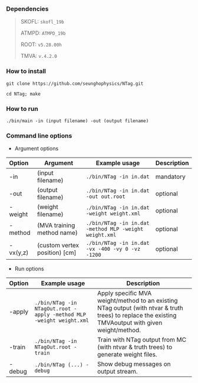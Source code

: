 ### Dependencies

> SKOFL: `skofl_19b`
> 
> ATMPD: `ATMPD_19b`
>
> ROOT: `v5.28.00h`
> 
> TMVA: `v.4.2.0`

### How to install
```
git clone https://github.com/seunghophysics/NTag.git
```
```
cd NTag; make
```

### How to run
```
./bin/main -in (input filename) -out (output filename)
```

### Command line options

* Argument options

| Option | Argument | Example usage | Description  |
|:------------------------|---|------------------------|----|
| -in  | (input filename) | `./bin/NTag -in in.dat` | mandatory |
| -out  |(output filename) | `./bin/NTag -in in.dat -out out.root` | optional |
| -weight | (weight filename) | `./bin/NTag -in in.dat -weight weight.xml` | optional |
| -method | (MVA training method name) | `./bin/NTag -in in.dat -method MLP -weight weight.xml` | optional |
| -vx(y,z) | (custom vertex position) [cm] | `./bin/NTag -in in.dat -vx -400 -vy 0 -vz -1200`  | optional |

* Run options

| Option | Example usage | Description  |
|:--------------------------|-------------------------------------|----|
| -apply  | `./bin/NTag -in NTagOut.root -apply -method MLP -weight weight.xml` | Apply specific MVA weight/method to an existing NTag output (with ntvar & truth trees) to replace the existing TMVAoutput with given weight/method. |
| -train  | `./bin/NTag -in NTagOut.root -train` | Train with NTag output from MC (with ntvar & truth trees) to generate weight files. |
| -debug  | `./bin/NTag (...) -debug` | Show debug messages on output stream. |